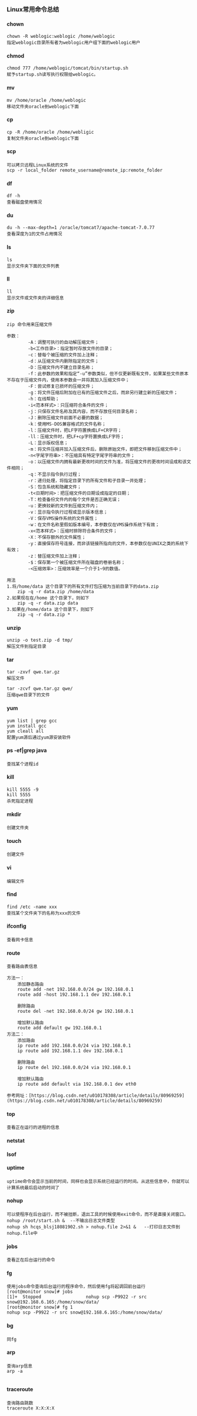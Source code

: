 ### Linux常用命令总结

#### chown
```shell
chown -R weblogic:weblogic /home/weblogic 
指定weblogic目录所有者为weblogic用户组下面的weblogic用户
```

#### chmod
```shell
chmod 777 /home/weblogic/tomcat/bin/startup.sh 
赋予startup.sh读写执行权限给weblogic。
```

#### mv
```shell
mv /home/oracle /home/weblogic
移动文件夹oracle到weblogic下面
```

#### cp
```shell
cp -R /home/oracle /home/webligic
复制文件夹oracle到weblogic下面
```
#### scp
```shell
可以拷贝远程Linux系统的文件
scp -r local_folder remote_username@remote_ip:remote_folder
```
#### df
```shell
df -h
查看磁盘使用情况
```

#### du
```shell
du -h --max-depth=1 /oracle/tomcat7/apache-tomcat-7.0.77
查看深度为1的文件占用情况
```

#### ls
```shell
ls
显示文件夹下面的文件列表
```

#### ll
```shell
ll
显示文件或文件夹的详细信息
```

#### zip
```shell
zip 命令用来压缩文件

参数：
		-A：调整可执行的自动解压缩文件；
		-b<工作目录>：指定暂时存放文件的目录；
		-c：替每个被压缩的文件加上注释；
		-d：从压缩文件内删除指定的文件；
		-D：压缩文件内不建立目录名称；
		-f：此参数的效果和指定“-u”参数类似，但不仅更新既有文件，如果某些文件原本不存在于压缩文件内，使用本参数会一并将其加入压缩文件中；
		-F：尝试修复已损坏的压缩文件；
		-g：将文件压缩后附加在已有的压缩文件之后，而非另行建立新的压缩文件；
		-h：在线帮助；
		-i<范本样式>：只压缩符合条件的文件；
		-j：只保存文件名称及其内容，而不存放任何目录名称；
		-J：删除压缩文件前面不必要的数据；
		-k：使用MS-DOS兼容格式的文件名称；
		-l：压缩文件时，把LF字符置换成LF+CR字符；
		-ll：压缩文件时，把LF+cp字符置换成LF字符；
		-L：显示版权信息；
		-m：将文件压缩并加入压缩文件后，删除原始文件，即把文件移到压缩文件中；
		-n<字尾字符串>：不压缩具有特定字尾字符串的文件；
		-o：以压缩文件内拥有最新更改时间的文件为准，将压缩文件的更改时间设成和该文件相同；
		-q：不显示指令执行过程；
		-r：递归处理，将指定目录下的所有文件和子目录一并处理；
		-S：包含系统和隐藏文件；
		-t<日期时间>：把压缩文件的日期设成指定的日期；
		-T：检查备份文件内的每个文件是否正确无误；
		-u：更换较新的文件到压缩文件内；
		-v：显示指令执行过程或显示版本信息；
		-V：保存VMS操作系统的文件属性；
		-w：在文件名称里假如版本编号，本参数仅在VMS操作系统下有效；
		-x<范本样式>：压缩时排除符合条件的文件；
		-X：不保存额外的文件属性；
		-y：直接保存符号连接，而非该链接所指向的文件，本参数仅在UNIX之类的系统下有效；
		-z：替压缩文件加上注释；
		-$：保存第一个被压缩文件所在磁盘的卷册名称；
		-<压缩效率>：压缩效率是一个介于1~9的数值。

用法
1.将/home/data 这个目录下的所有文件打包压缩为当前目录下的data.zip
	zip -q -r data.zip /home/data
2.如果现在在/home 这个目录下，则如下
	zip -q -r data.zip data
3.如果在/home/data 这个目录下，则如下
	zip -q -r data.zip *

```

#### unzip
```shell
unzip -o test.zip -d tmp/
解压文件到指定目录
```

#### tar
```shell
tar -zxvf qwe.tar.gz
解压文件

tar -zcvf qwe.tar.gz qwe/
压缩qwe目录下的文件
```

#### yum
```shell
yum list | grep gcc
yum install gcc
yum cleall all
配置yum源后通过yum源安装软件
```

#### ps -ef|grep java
```shell
查找某个进程id
```

#### kill
```shell
kill 5555 -9
kill 5555
杀死指定进程
```
#### mkdir
```shell
创建文件夹
```

#### touch
```shell
创建文件
```

#### vi
```shell
编辑文件
```

#### find
```shell
find /etc -name xxx 
查找某个文件夹下的名称为xxx的文件
```

#### ifconfig
```shell
查看网卡信息
```

#### route
```shell
查看路由表信息

方法一：
	添加静态路由  
	route add -net 192.168.0.0/24 gw 192.168.0.1 
	route add -host 192.168.1.1 dev 192.168.0.1

	删除路由 
	route del -net 192.168.0.0/24 gw 192.168.0.1

	增加默认路由
	route add default gw 192.168.0.1
方法二：
	添加路由 
	ip route add 192.168.0.0/24 via 192.168.0.1 
	ip route add 192.168.1.1 dev 192.168.0.1 
	
	删除路由 
	ip route del 192.168.0.0/24 via 192.168.0.1

	增加默认路由 
	ip route add default via 192.168.0.1 dev eth0

参考网址：[https://blog.csdn.net/u010178308/article/details/80969259](https://blog.csdn.net/u010178308/article/details/80969259)

```

#### top
```shell
查看正在运行的进程的信息
```

#### netstat

#### lsof

#### uptime
```shell
uptime命令会显示当前的时间，同样也会显示系统已经运行的时间。从这些信息中，你就可以计算系统最后启动的时间了
```
#### nohup
```shell
可以使程序在后台运行，而不被挂断，退出工具的时候使用exit命令，而不是直接关闭窗口。
nohup /root/start.sh &  --不输出日志文件类型
nohup sh hcqs_blsj18081902.sh > nohup.file 2>&1 &   --打印日志文件到nohup.file中
```
#### jobs
```shell
查看正在后台运行的命令
```

#### fg
```shell
使用jobs命令查询后台运行的程序命令，然后使用fg将起调回前台运行
[root@monitor snow]# jobs
[1]+  Stopped                 nohup scp -P9922 -r src snow@192.168.6.165:/home/snow/data/
[root@monitor snow]# fg 1
nohup scp -P9922 -r src snow@192.168.6.165:/home/snow/data/
```
#### bg
```shell
同fg
```

#### arp
```shell
查询arp信息
arp -a 


```

#### traceroute
```shell
查询路由跳数
traceroute X:X:X:X
```

